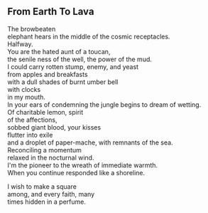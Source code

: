 From Earth To Lava
------------------
The browbeaten  
elephant hears in the middle of the cosmic receptacles.  
Halfway.  
You are the hated aunt of a toucan,  
the senile ness of the well, the power of the mud.  
I could carry rotten stump, enemy, and yeast  
from apples and breakfasts  
with a dull shades of burnt umber bell  
with clocks  
in my mouth.  
In your ears of condemning the jungle begins to dream of wetting.  
Of charitable lemon, spirit  
of the affections,  
sobbed giant blood, your kisses  
flutter into exile  
and a droplet of paper-mache, with remnants of the sea.  
Reconciling a momentum  
relaxed in the nocturnal wind.  
I'm the pioneer to the wreath of immediate warmth.  
When you continue responded like a shoreline.  
  
I wish to make a square  
among, and every faith, many  
times hidden in a perfume.  
